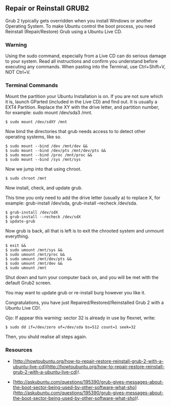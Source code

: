 
## Repair or Reinstall GRUB2 ##

Grub 2 typically gets overridden when you install Windows or another Operating System. To make Ubuntu control the boot process, you need Reinstall (Repair/Restore) Grub using a Ubuntu Live CD.

### Warning ###

Using the sudo command, especially from a Live CD can do serious damage to your system. Read all instructions and confirm you understand before executing any commands. When pasting into the Terminal, use Ctrl+Shift+V, NOT Ctrl+V.

### Terminal Commands ###

Mount the partition your Ubuntu Installation is on. If you are not sure which it is, launch GParted (included in the Live CD) and find out. It is usually a EXT4 Partition. Replace the XY with the drive letter, and partition number, for example: sudo mount /dev/sda3 /mnt.

```
$ sudo mount /dev/sdXY /mnt
```

Now bind the directories that grub needs access to to detect other operating systems, like so.

```
$ sudo mount --bind /dev /mnt/dev &&
$ sudo mount --bind /dev/pts /mnt/dev/pts &&
$ sudo mount --bind /proc /mnt/proc &&
$ sudo mount --bind /sys /mnt/sys
```

Now we jump into that using chroot.

```
$ sudo chroot /mnt
```

Now install, check, and update grub.

This time you only need to add the drive letter (usually a) to replace X, for example: grub-install /dev/sda, grub-install –recheck /dev/sda.

```
$ grub-install /dev/sdX
$ grub-install --recheck /dev/sdX
$ update-grub
```

Now grub is back, all that is left is to exit the chrooted system and unmount everything.

```
$ exit &&
$ sudo umount /mnt/sys &&
$ sudo umount /mnt/proc &&
$ sudo umount /mnt/dev/pts &&
$ sudo umount /mnt/dev &&
$ sudo umount /mnt
```

Shut down and turn your computer back on, and you will be met with the default Grub2 screen.

You may want to update grub or re-install burg however you like it.

Congratulations, you have just Repaired/Restored/Reinstalled Grub 2 with a Ubuntu Live CD!.

Ojo: If appear this warning: sector 32 is already in use by flexnet, write:

```
$ sudo dd if=/dev/zero of=/dev/sda bs=512 count=1 seek=32
```

Then, you shuld realise all steps again.

### Resources ###

- [http://howtoubuntu.org/how-to-repair-restore-reinstall-grub-2-with-a-ubuntu-live-cd](http://howtoubuntu.org/how-to-repair-restore-reinstall-grub-2-with-a-ubuntu-live-cd)!.

- [http://askubuntu.com/questions/195390/grub-gives-messages-about-the-boot-sector-being-used-by-other-software-what-sho](http://askubuntu.com/questions/195390/grub-gives-messages-about-the-boot-sector-being-used-by-other-software-what-sho)!.

